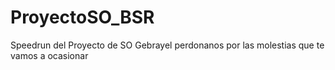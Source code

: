 # ProyectoSO_BSR
Speedrun del Proyecto de SO
Gebrayel perdonanos por las molestias que te vamos a ocasionar
